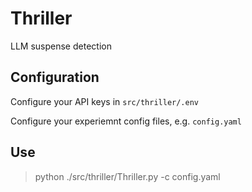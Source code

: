 # Thriller

LLM suspense detection

## Configuration

Configure your API keys in `src/thriller/.env`

Configure your experiemnt config files, e.g. `config.yaml`

## Use

> python ./src/thriller/Thriller.py -c config.yaml
